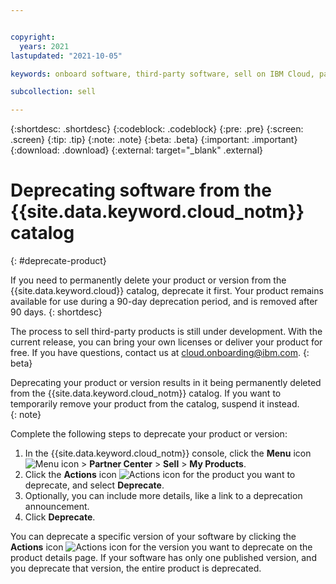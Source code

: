 ```yaml
---


copyright:
  years: 2021
lastupdated: "2021-10-05"

keywords: onboard software, third-party software, sell on IBM Cloud, partner center, catalog, remove, deprecate

subcollection: sell

---
```


{:shortdesc: .shortdesc}
{:codeblock: .codeblock}
{:pre: .pre}
{:screen: .screen}
{:tip: .tip}
{:note: .note}
{:beta: .beta}
{:important: .important}
{:download: .download}
{:external: target="_blank" .external}

# Deprecating software from the {{site.data.keyword.cloud_notm}} catalog
{: #deprecate-product}

If you need to permanently delete your product or version from the {{site.data.keyword.cloud}} catalog, deprecate it first. Your product remains available for use during a 90-day deprecation period, and is removed after 90 days. 
{: shortdesc}

The process to sell third-party products is still under development. With the current release, you can bring your own licenses or deliver your product for free. If you have questions, contact us at cloud.onboarding@ibm.com.
{: beta}

Deprecating your product or version results in it being permanently deleted  from the {{site.data.keyword.cloud_notm}} catalog. If you want to temporarily remove your product from the catalog, suspend it instead.  
{: note}

Complete the following steps to deprecate your product or version: 

1. In the {{site.data.keyword.cloud_notm}} console, click the **Menu** icon ![Menu icon](../icons/icon_hamburger.svg "Menu") > **Partner Center** > **Sell** > **My Products**.
1. Click the **Actions** icon ![Actions icon](../icons/actions-icon-vertical.svg "Actions") for the product you want to deprecate, and select **Deprecate**.  
1. Optionally, you can include more details, like a link to a deprecation announcement.  
1. Click **Deprecate**.

You can deprecate a specific version of your software by clicking the **Actions** icon ![Actions icon](../icons/actions-icon-vertical.svg "Actions") for the version you want to deprecate on the product details page. If your software has only one published version, and you deprecate that version, the entire product is deprecated. 



